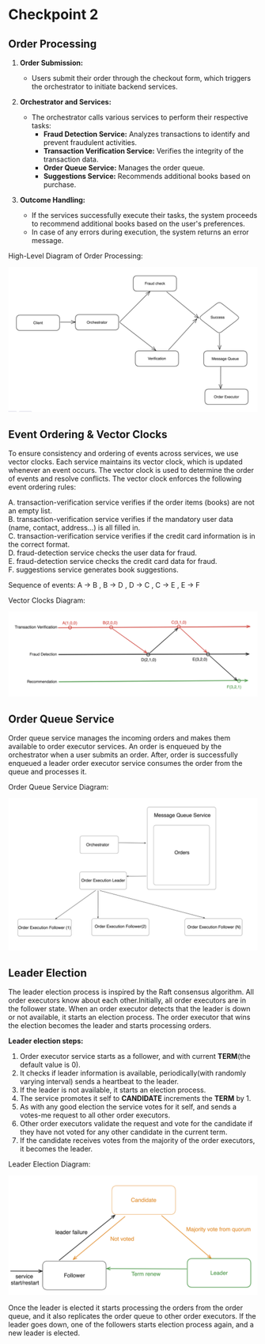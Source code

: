 # Checkpoint 2

## Order Processing

1. **Order Submission:**

   - Users submit their order through the checkout form, which triggers the orchestrator to initiate backend services.

2. **Orchestrator and Services:**

   - The orchestrator calls various services to perform their respective tasks:
     - **Fraud Detection Service:** Analyzes transactions to identify and prevent fraudulent activities.
     - **Transaction Verification Service:** Verifies the integrity of the transaction data.
     - **Order Queue Service:** Manages the order queue.
     - **Suggestions Service:** Recommends additional books based on purchase.

3. **Outcome Handling:**
 
   - If the services successfully execute their tasks, the system proceeds to recommend additional books based on the user's preferences.
   - In case of any errors during execution, the system returns an error message.

High-Level Diagram of Order Processing:

![Order Processing Diagram](./imgs/checkpoint-2/order-processing.png)

## Event Ordering & Vector Clocks

To ensure consistency and ordering of events across services, we use vector clocks. Each service maintains its vector clock, which is updated whenever an event occurs. The vector clock is used to determine the order of events and resolve conflicts. The vector clock enforces the following event ordering rules:

A. transaction-verification service verifies if the order items (books) are not an empty list. \
B. transaction-verification service verifies if the mandatory user data (name, contact, address…) is all filled in. \
C. transaction-verification service verifies if the credit card information is in the correct format. \
D. fraud-detection service checks the user data for fraud. \
E. fraud-detection service checks the credit card data for fraud. \
F. suggestions service generates book suggestions. 

Sequence of events: A -> B , B -> D , D -> C , C -> E , E -> F

Vector Clocks Diagram:

![Vector Clocks Diagram](./imgs/checkpoint-2/verctor-clock.png)

## Order Queue Service

Order queue service manages the incoming orders and makes them available to order executor services. An order is enqueued by the orchestrator when a user submits an order. After, order is successfully enqueued a leader order executor service consumes the order from the queue and processes it. 

Order Queue Service Diagram:

![Order Queue Service Diagram](./imgs/checkpoint-2/order-queue-service.png)

## Leader Election

The leader election process is inspired by the Raft consensus algorithm. All order executors know about each other.Initially, all order executors are in the follower state. When an order executor detects that the leader is down or not available, it starts an election process. The order executor that wins the election becomes the leader and starts processing orders.

**Leader election steps:**

1. Order executor service starts as a follower, and with current **TERM**(the default value is 0).
2. It checks if leader information is available, periodically(with randomly varying interval) sends a heartbeat to the leader.
3. If the leader is not available, it starts an election process.
4. The service promotes it self to **CANDIDATE** increments the **TERM** by 1.
5. As with any good election the service votes for it self, and sends a votes-me request to all other order executors.
6. Other order executors validate the request and vote for the candidate if they have not voted for any other candidate in the current term.
7. If the candidate receives votes from the majority of the order executors, it becomes the leader.

Leader Election Diagram:

![Leader Election Diagram](./imgs/checkpoint-2/leader-election.png)

Once the leader is elected it starts processing the orders from the order queue, and it also replicates the order queue to other order executors. If the leader goes down, one of the followers starts election process again, and a new leader is elected.

